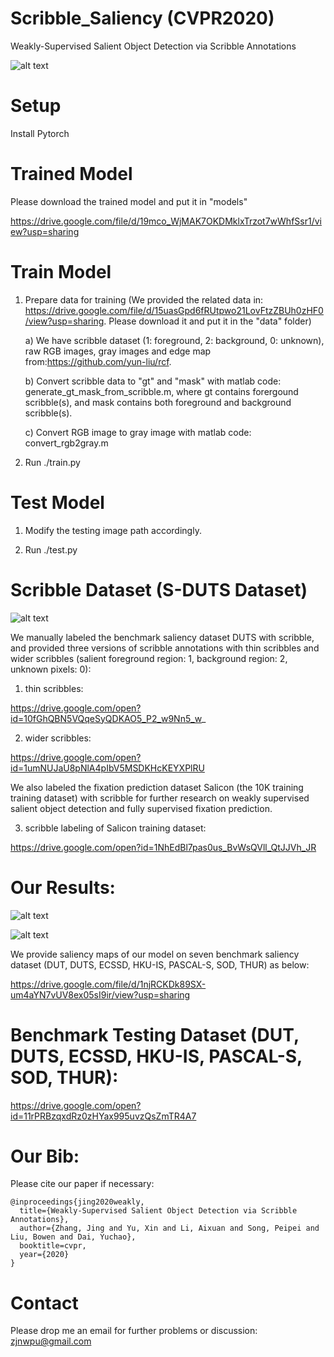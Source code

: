 # Scribble_Saliency (CVPR2020)
Weakly-Supervised Salient Object Detection via Scribble Annotations

![alt text](./overview.png)

# Setup
Install Pytorch

# Trained Model

Please download the trained model and put it in "models"

https://drive.google.com/file/d/19mco_WjMAK7OKDMklxTrzot7wWhfSsr1/view?usp=sharing

# Train Model

1) Prepare data for training (We provided the related data in: https://drive.google.com/file/d/15uasGpd6fRUtpwo21LovFtzZBUh0zHF0/view?usp=sharing. Please download it and put it in the "data" folder)

      a) We have scribble dataset (1: foreground, 2: background, 0: unknown), raw RGB images, gray images and edge map from:https://github.com/yun-liu/rcf.

      b) Convert scribble data to "gt" and "mask" with matlab code: generate_gt_mask_from_scribble.m, where gt contains forergound scribble(s), and mask contains both foreground and background scribble(s).

      c) Convert RGB image to gray image with matlab code: convert_rgb2gray.m

2) Run ./train.py

# Test Model

1) Modify the testing image path accordingly.

2) Run ./test.py


# Scribble Dataset (S-DUTS Dataset)

![alt text](./scribble_show.png)

We manually labeled the benchmark saliency dataset DUTS with scribble, and provided three versions of scribble annotations with thin scribbles and wider scribbles (salient foreground region: 1, background region: 2, unknown pixels: 0):

1) thin scribbles:

https://drive.google.com/open?id=10fGhQBN5VQqeSyQDKAO5_P2_w9Nn5_w_

2) wider scribbles:

https://drive.google.com/open?id=1umNUJaU8pNlA4pIbV5MSDKHcKEYXPlRU

We also labeled the fixation prediction dataset Salicon (the 10K training training dataset) with scribble for further research on weakly supervised salient object detection and fully supervised fixation prediction.

3) scribble labeling of Salicon training dataset:

https://drive.google.com/open?id=1NhEdBl7pas0us_BvWsQVll_QtJJVh_JR

# Our Results:
![alt text](./results.png)

![alt text](./E_F_measure.png)

We provide saliency maps of our model on seven benchmark saliency dataset (DUT, DUTS, ECSSD, HKU-IS, PASCAL-S, SOD, THUR) as below:

https://drive.google.com/file/d/1njRCKDk89SX-um4aYN7vUV8ex05sI9ir/view?usp=sharing

# Benchmark Testing Dataset (DUT, DUTS, ECSSD, HKU-IS, PASCAL-S, SOD, THUR):

https://drive.google.com/open?id=11rPRBzqxdRz0zHYax995uvzQsZmTR4A7

# Our Bib:

Please cite our paper if necessary:
```
@inproceedings{jing2020weakly,
  title={Weakly-Supervised Salient Object Detection via Scribble Annotations},
  author={Zhang, Jing and Yu, Xin and Li, Aixuan and Song, Peipei and Liu, Bowen and Dai, Yuchao},
  booktitle=cvpr,
  year={2020}
}
```

# Contact

Please drop me an email for further problems or discussion: zjnwpu@gmail.com

